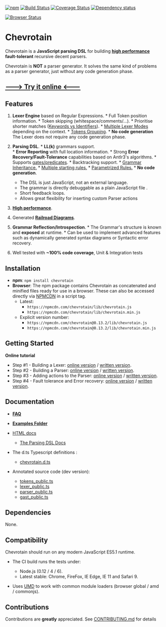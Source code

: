 [![npm](https://img.shields.io/npm/v/chevrotain.svg)](https://www.npmjs.com/package/chevrotain)
[![Build Status](https://travis-ci.org/SAP/chevrotain.svg?branch=master)](https://travis-ci.org/SAP/chevrotain)
[![Coverage Status](https://coveralls.io/repos/SAP/chevrotain/badge.svg?branch=master)](https://coveralls.io/r/SAP/chevrotain?branch=master)
[![Dependency status](https://img.shields.io/david/SAP/chevrotain.svg)](https://david-dm.org/SAP/chevrotain)

[![Browser Status](https://badges.herokuapp.com/sauce/shahars)](https://saucelabs.com/u/shahars)

# Chevrotain

Chevrotain is a **JavaScript parsing DSL** for building [**high performance**][benchmark] **fault-tolerant** recursive decent parsers.

Chevrotain is **NOT** a parser generator. It solves the same kind of problems as a parser generator, just without
any code generation phase.

## [---> Try it online <---](http://sap.github.io/chevrotain/playground/)
## Features
  1. **Lexer Engine** based on Regular Expressions.
    * Full Token position information.
    * Token skipping (whitespace/comments/...).
    * Prioritise shorter matches ([Keywords vs Identifiers][keywords_vs_idents]).
    * [Multiple Lexer Modes][lexer_modes] depending on the context.
    * [Tokens Grouping][lexer_groups].
    * **No code generation** The Lexer does not require any code generation phase. 
   
  2. **Parsing DSL**.
    * **LL(k)** grammars support.  
    * **Error Reporting** with full location information. 
    * Strong **Error Recovery/Fault-Tolerance** capabilities based on Antlr3's algorithms.
    * Supports [gates/predicates][gates].
    * Backtracking support.
    * [Grammar Inheritance.][grammar_inheritance]
    * [Multiple starting rules.][starting_rules]
    * [Parametrized Rules.][parametrized_rules]
    * **No code generation**.
      * The DSL is just JavaScript, not an external language.
      * The grammar is directly debuggable as a plain JavaScript file .
      * Short feedback loops.
      * Allows great flexibility for inserting custom Parser actions

  3. [**High performance**][benchmark].
  
  4. Generated [**Railroad Diagrams**](https://github.com/SAP/chevrotain/tree/master/diagrams).

  5. **Grammar Reflection/Introspection**.
    * The Grammar's structure is known and **exposed** at runtime.
    * Can be used to implement advanced features such as dynamically generated syntax diagrams or Syntactic error recovery.
  
  6. Well tested with **~100% code coverage**, Unit & Integration tests
   
## Installation
* **npm**: ```npm install chevrotain```
* **Browser**:
  The npm package contains Chevrotain as concatenated and minified files ready for use in a browser.
  These can also be accessed directly via [NPMCDN](https://npmcdn.com/) in a script tag.
  - Latest:
    * ```https://npmcdn.com/chevrotain/lib/chevrotain.js```
    * ```https://npmcdn.com/chevrotain/lib/chevrotain.min.js``` 
  - Explicit version number:
    * ```https://npmcdn.com/chevrotain@0.13.2/lib/chevrotain.js```
    * ```https://npmcdn.com/chevrotain@0.13.2/lib/chevrotain.min.js```

## Getting Started

**Online tutorial**
 * Step #1 - Building a Lexer: [online version](http://sap.github.io/chevrotain/playground/?example=tutorial%20lexer) / [written version](https://github.com/SAP/chevrotain/blob/master/docs/tutorial/step1_lexing.md).
 * Step #2 - Building a Parser: [online version](http://sap.github.io/chevrotain/playground/?example=tutorial%20grammar) / [written version](https://github.com/SAP/chevrotain/blob/master/docs/tutorial/step2_parsing.md).
 * Step #3 - Adding actions to the Parser: [online version](http://sap.github.io/chevrotain/playground/?example=tutorial%20actions) / [written version](https://github.com/SAP/chevrotain/blob/master/docs/tutorial/step3_adding_actions.md).
 * Step #4 - Fault tolerance and Error recovery: [online version](http://sap.github.io/chevrotain/playground/?example=tutorial%20fault%20tolerance) / [written version](https://github.com/SAP/chevrotain/blob/master/docs/tutorial/step4_fault_tolerance.md).

## Documentation

* **[FAQ](docs/faq.md)**

* **[Examples Folder](https://github.com/SAP/chevrotain/blob/master/examples)**

* [HTML docs](http://sap.github.io/chevrotain/documentation)
   * [The Parsing DSL Docs](http://sap.github.io/chevrotain/documentation/0_13_2/classes/parser.html#at_least_one)
   
*  The d.ts Typescript definitions :
   * [chevrotain.d.ts](https://npmcdn.com/chevrotain/lib/chevrotain.d.ts)   
   
* Annotated source code (dev version):
   *  [tokens_public.ts](https://github.com/SAP/chevrotain/blob/master/src/scan/tokens_public.ts)
   *  [lexer_public.ts](https://github.com/SAP/chevrotain/blob/master/src/scan/lexer_public.ts)
   *  [parser_public.ts](https://github.com/SAP/chevrotain/blob/master/src/parse/parser_public.ts)
   *  [gast_public.ts](https://github.com/SAP/chevrotain/blob/master/src/parse/grammar/gast.ts)

## Dependencies
None.

## Compatibility
Chevrotain should run on any modern JavaScript ES5.1 runtime. 
* The CI build runs the tests under: 
  * Node.js (0.12 / 4 / 6).
  * Latest stable: Chrome, FireFox, IE Edge, IE 11 and Safari 9.
  
* Uses [UMD](https://github.com/umdjs/umd) to work with common module loaders (browser global / amd / commonjs).
  
  
## Contributions
Contributions are **greatly** appreciated.
See [CONTRIBUTING.md](./CONTRIBUTING.md) for details
  
[benchmark]: http://sap.github.io/chevrotain/performance/
[lexer_modes]: https://github.com/SAP/chevrotain/blob/master/examples/lexer/multi_mode_lexer/multi_mode_lexer.js
[lexer_groups]: https://github.com/SAP/chevrotain/blob/master/examples/lexer/token_groups/token_groups.js
[keywords_vs_idents]: https://github.com/SAP/Chevrotain/blob/master/examples/lexer/keywords_vs_identifiers/keywords_vs_identifiers.js
[gates]: https://github.com/SAP/chevrotain/blob/master/examples/parser/predicate_lookahead/predicate_lookahead.js
[grammar_inheritance]: https://github.com/SAP/chevrotain/blob/master/examples/parser/versioning/versioning.js
[starting_rules]: https://github.com/SAP/chevrotain/blob/master/examples/parser/multi_start_rules/multi_start_rules.js
[parametrized_rules]: https://github.com/SAP/chevrotain/blob/master/examples/parser/parametrized_rules/parametrized.js

